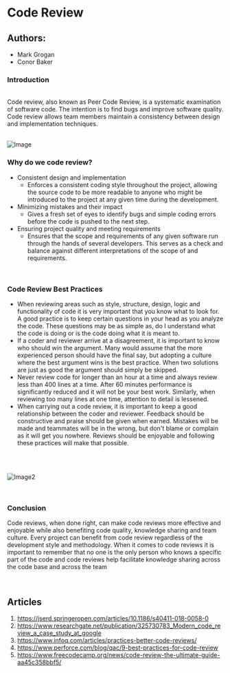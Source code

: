 # **Code Review**

## **Authors:**
* Mark Grogan
* Conor Baker

### **Introduction**
<br>
Code review, also known as Peer Code Review, is a systematic examination of software code. The intention is to find bugs and improve software quality. Code review allows team members maintain a consistency between design and implementation techniques.
<br>
<br>

![Image](https://i.imgur.com/3JVclYV.png)
<br>

### **Why do we code review?**


- Consistent design and implementation
  - Enforces a consistent coding style throughout the project, allowing the source code to be more readable to anyone who might be introduced to the project at any given time during the development.
- Minimizing mistakes and their impact
  - Gives a fresh set of eyes to identify bugs and simple coding errors before the code is pushed to the next step.    
- Ensuring project quality and meeting requirements 
  - Ensures that the scope and requirements of any given software run through the hands of several developers. This serves as a check and balance against different interpretations of the scope of and requirements.

<br>

### **Code Review Best Practices**

- When reviewing areas such as style, structure, design, logic and functionality of code it is very important that you know what to look for. A good practice is to keep certain questions in your head as you analyze the code. These questions may be as simple as, do I understand what the code is doing or is the code doing what it is meant to.
- If a coder and reviewer arrive at a disagreement, it is important to know who should win the argument. Many would assume that the more experienced person should have the final say, but adopting a culture where the best argument wins is the best practice. When two solutions are just as good the argument should simply be skipped.
- Never review code for longer than an hour at a time and always review less than 400 lines at a time. After 60 minutes performance is significantly reduced and it will not be your best work. Similarly, when reviewing too many lines at one time, attention to detail is lessened.
- When carrying out a code review, it is important to keep a good relationship between the coder and reviewer. Feedback should be constructive and praise should be given when earned. Mistakes will be made and teammates will be in the wrong, but don't blame or complain as it will get you nowhere. Reviews should be enjoyable and following these practices will make that possible.
<br>
<br> 

![Image2](https://i.imgur.com/CQWy3og.png)

<br>

### **Conclusion**
Code reviews, when done right, can make code reviews more effective and enjoyable while also benefiting code quality, knowledge sharing and team culture. Every project can benefit from code review regardless of the development style and methodology. When it comes to code reviews it is important to remember that no one is the only person who knows a specific part of the code and code reviews help facilitate knowledge sharing across the code base and across the team


<br>


## **Articles**
1. https://jserd.springeropen.com/articles/10.1186/s40411-018-0058-0
2. https://www.researchgate.net/publication/325730783_Modern_code_review_a_case_study_at_google
3. https://www.infoq.com/articles/practices-better-code-reviews/
4.  https://www.perforce.com/blog/qac/9-best-practices-for-code-review
5.  https://www.freecodecamp.org/news/code-review-the-ultimate-guide-aa45c358bbf5/
 
